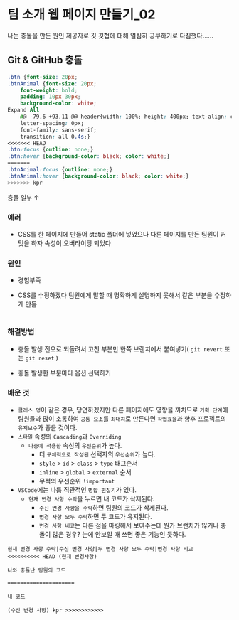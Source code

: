 # 팀 소개 웹 페이지 만들기_02

나는 충돌을 만든 원인 제공자로 깃 깃헙에 대해 열심히 공부하기로 다짐했다......

## Git & GitHub 충돌

```css
.btn {font-size: 20px;
.btnAnimal {font-size: 20px;
    font-weight: bold;
    padding: 10px 30px;
    background-color: white;
Expand All
	@@ -79,6 +93,11 @@ header{width: 100%; height: 400px; text-align: center; padding-top: 70px; backgr
    letter-spacing: 0px;
    font-family: sans-serif;
    transition: all 0.4s;}
<<<<<<< HEAD
.btn:focus {outline: none;}
.btn:hover {background-color: black; color: white;}
=======
.btnAnimal:focus {outline: none;}
.btnAnimal:hover {background-color: black; color: white;}
>>>>>>> kpr
```
충돌 일부 ↑

### **에러**

- CSS를 한 페이지에 만들어 static 폴더에 넣었으나 다른 페이지를 만든 팀원이 커밋을 하자 속성이 오버라이딩 되었다

### **원인**

- 경험부족

- CSS를 수정하겠다 팀원에게 말할 때 명확하게 설명하지 못해서 같은 부분을 수정하게 만듬<br><br>

### **해결방법**

- 충돌 발생 전으로 되돌려서 고친 부분만 한쪽 브랜치에서 붙여넣기( `git revert`  또는  `git reset` )

- 충돌 발생한 부분마다 옵션 선택하기

### **배운 것**

- `클래스 명`이 같은 경우, 당연하겠지만 다른 페이지에도 영향을 끼치므로 `기획 단계`에 팀원들과 많이 소통하여 `공통 요소`를 `최대치`로 만든다면 `작업효율`과 향후 프로젝트의 `유지보수`가 좋을 것이다.
- `스타일` 속성의 `Cascading`과 `Overriding`
  - `나중에 적용한` 속성의 `우선순위`가 높다.
    - 더 `구체적으로 작성된` 선택자의 `우선순위`가 높다.
    - `style` > `id` > `class` > `type` 태그순서
    - `inline` > `global` > `external` 순서
    - 무적의 우선순위 `!important`
- `VSCode`에는 나름 직관적인 `병합 편집기`가 있다.
  - `현재 변경 사항 수락`을 누르면 내 코드가 삭제된다.
    - `수신 변경 사항을 수락`하면 팀원의 코드가 삭제된다.
    - `변경 사항 모두 수락`하면 두 코드가 유지된다.
    - `변경 사항 비교`는 다른 점을 마킹해서 보여주는데 뭔가 브랜치가 많거나 충돌이 많은 경우? 눈에 안보일 때 쓰면 좋은 기능인 듯하다.

```script
현재 변경 사항 수락|수신 변경 사항|두 변경 사항 모두 수락|변경 사항 비교
<<<<<<<<<< HEAD (현재 변경사항)

나와 충돌난 팀원의 코드

=====================

내 코드

(수신 변경 사항) kpr >>>>>>>>>>>>
```